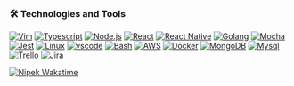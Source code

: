 
### 🛠 Technologies and Tools

[![Vim](https://img.shields.io/static/v1?label=Code&message=Vim&color=informational&style=flat&logo=vim&logoColor=white)](https://nipek.github.io) 
[![Typescript](https://img.shields.io/static/v1?label=Code&message=Typescript&color=informational&style=flat&logo=typescript&logoColor=white)](https://nipek.github.io) 
[![Node.js](https://img.shields.io/static/v1?label=Code&message=Node.js&color=informational&style=flat&logo=javascript&logoColor=white)](https://nipek.github.io)
[![React](https://img.shields.io/static/v1?label=Code&message=React.js&color=informational&style=flat&logo=react&logoColor=white)](https://nipek.github.io)
[![React Native](https://img.shields.io/static/v1?label=Code&message=React-Native&color=informational&style=flat&logo=androidstudio&logoColor=white)](https://nipek.github.io)
[![Golang](https://img.shields.io/static/v1?label=Code&message=Golang&color=informational&style=flat&logo=go&logoColor=white)](https://nipek.github.io)
[![Mocha](https://img.shields.io/static/v1?label=Code&message=Mocha&color=informational&style=flat&logo=mocha&logoColor=white)](https://nipek.github.io)
[![Jest](https://img.shields.io/static/v1?label=Code&message=Jest&color=informational&style=flat&logo=jest&logoColor=white)](https://nipek.github.io)
[![Linux](https://img.shields.io/static/v1?label=OS&message=Linux&color=informational&style=flat&logo=linux&logoColor=white)](https://nipek.github.io) 
[![vscode](https://img.shields.io/static/v1?label=Editor&message=VS%20Code&color=informational&style=flat&logo=visualstudiocode&logoColor=white)](https://nipek.github.io)
[![Bash](https://img.shields.io/static/v1?label=Shell&message=Bash&color=informational&style=flat&logo=gnubash&logoColor=white)](https://nipek.github.io)
[![AWS](https://img.shields.io/static/v1?label=Cloud&message=AWS&color=informational&style=flat&logo=amazonaws&logoColor=white)](https://nipek.github.io)
[![Docker](https://img.shields.io/static/v1?label=Tools&message=Docker&color=informational&style=flat&logo=docker&logoColor=white)](https://nipek.github.io)
[![MongoDB](https://img.shields.io/static/v1?label=Tools&message=MongoDB&color=informational&style=flat&logo=mongodb&logoColor=white)](https://nipek.github.io)
[![Mysql](https://img.shields.io/static/v1?label=Tools&message=MySQL&color=informational&style=flat&logo=mysql&logoColor=white)](https://nipek.github.io)
[![Trello](https://img.shields.io/static/v1?label=Tools&message=Trello&color=informational&style=flat&logo=trello&logoColor=white)](https://nipek.github.io)
[![Jira](https://img.shields.io/static/v1?label=Tools&message=Jira&color=informational&style=flat&logo=jira&logoColor=white)](https://nipek.github.io)





[![Nipek Wakatime](https://github-readme-stats.vercel.app/api/wakatime?username=nipek&layout=compact)](https://nipek.github.io)




<!--
**nipek/nipek** is a ✨ _special_ ✨ repository because its `README.md` (this file) appears on your GitHub profile.

[<img src="https://readme-spotify-status-ffyn06apc-olanipekunifeoluwao.vercel.app/api/run-spotify-status" alt="Your alt what" width="500" />](https://nipek.github.io)
Here are some ideas to get you started:

- 🔭 I’m currently working on ...
- 🌱 I’m currently learning ...
- 👯 I’m looking to collaborate on ...
- 🤔 I’m looking for help with ...
- 💬 Ask me about ...
- 📫 How to reach me: ...
- 😄 Pronouns: ...
- ⚡ Fun fact: ...
-->

